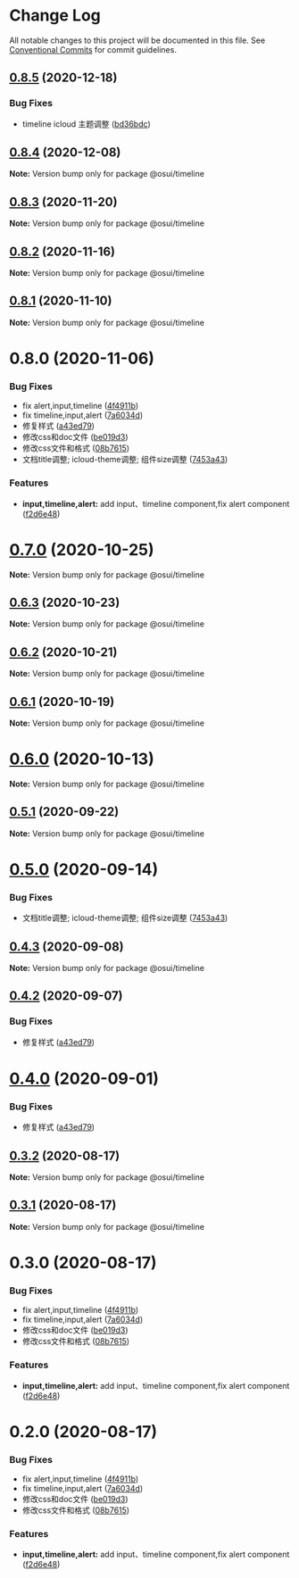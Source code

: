 # Change Log

All notable changes to this project will be documented in this file.
See [Conventional Commits](https://conventionalcommits.org) for commit guidelines.

## [0.8.5](https://gitee.com/gitee-fe/osui/tree/master/compare/@osui/timeline@0.8.4...@osui/timeline@0.8.5) (2020-12-18)


### Bug Fixes

* timeline icloud 主题调整 ([bd36bdc](https://gitee.com/gitee-fe/osui/tree/master/commits/bd36bdce939ca9f1f03e62ebd6b298ffa2b63205))





## [0.8.4](https://gitee.com/gitee-fe/osui/tree/master/compare/@osui/timeline@0.8.3...@osui/timeline@0.8.4) (2020-12-08)

**Note:** Version bump only for package @osui/timeline





## [0.8.3](https://gitee.com/gitee-fe/osui/tree/master/compare/@osui/timeline@0.8.2...@osui/timeline@0.8.3) (2020-11-20)

**Note:** Version bump only for package @osui/timeline





## [0.8.2](https://gitee.com/gitee-fe/osui/tree/master/compare/@osui/timeline@0.8.1...@osui/timeline@0.8.2) (2020-11-16)

**Note:** Version bump only for package @osui/timeline





## [0.8.1](https://gitee.com/gitee-fe/osui/tree/master/compare/@osui/timeline@0.6.3...@osui/timeline@0.8.1) (2020-11-10)

**Note:** Version bump only for package @osui/timeline





# 0.8.0 (2020-11-06)


### Bug Fixes

* fix alert,input,timeline ([4f4911b](https://gitee.com/gitee-fe/osui/tree/master/commits/4f4911b2f580347e9933a10b0fcdeca3dd7c30d8))
* fix timeline,input,alert ([7a6034d](https://gitee.com/gitee-fe/osui/tree/master/commits/7a6034de9d4fd55317e65b1d61dbb12a6bff3a1e))
* 修复样式 ([a43ed79](https://gitee.com/gitee-fe/osui/tree/master/commits/a43ed793f7b01e40526ba3b0917d8ac902ec2eb7))
* 修改css和doc文件 ([be019d3](https://gitee.com/gitee-fe/osui/tree/master/commits/be019d3bf734df67cd3cde9a7cfccabf3aa5fd2a))
* 修改css文件和格式 ([08b7615](https://gitee.com/gitee-fe/osui/tree/master/commits/08b7615a386c6d0c0d62884bd51a94887cf12825))
* 文档title调整; icloud-theme调整; 组件size调整 ([7453a43](https://gitee.com/gitee-fe/osui/tree/master/commits/7453a437fb419db875709b32f934ba9e3454f895))


### Features

* **input,timeline,alert:** add input、timeline component,fix alert component ([f2d6e48](https://gitee.com/gitee-fe/osui/tree/master/commits/f2d6e48ecd05f411e6658ac43fa2df2452b60e1c))





# [0.7.0](https://gitee.com/gitee-fe/osui/tree/master/compare/@osui/timeline@0.6.3...@osui/timeline@0.7.0) (2020-10-25)

**Note:** Version bump only for package @osui/timeline





## [0.6.3](https://gitee.com/gitee-fe/osui/tree/master/compare/@osui/timeline@0.6.2...@osui/timeline@0.6.3) (2020-10-23)

**Note:** Version bump only for package @osui/timeline





## [0.6.2](https://gitee.com/gitee-fe/osui/tree/master/compare/@osui/timeline@0.6.1...@osui/timeline@0.6.2) (2020-10-21)

**Note:** Version bump only for package @osui/timeline





## [0.6.1](https://gitee.com/gitee-fe/osui/tree/master/compare/@osui/timeline@0.5.1...@osui/timeline@0.6.1) (2020-10-19)

**Note:** Version bump only for package @osui/timeline





# [0.6.0](https://gitee.com/gitee-fe/osui/tree/master/compare/@osui/timeline@0.5.1...@osui/timeline@0.6.0) (2020-10-13)

**Note:** Version bump only for package @osui/timeline





## [0.5.1](https://gitee.com/gitee-fe/osui/tree/master/compare/@osui/timeline@0.5.0...@osui/timeline@0.5.1) (2020-09-22)

**Note:** Version bump only for package @osui/timeline





# [0.5.0](https://gitee.com/gitee-fe/osui/tree/master/compare/@osui/timeline@0.4.3...@osui/timeline@0.5.0) (2020-09-14)


### Bug Fixes

* 文档title调整; icloud-theme调整; 组件size调整 ([7453a43](https://gitee.com/gitee-fe/osui/tree/master/commits/7453a437fb419db875709b32f934ba9e3454f895))





## [0.4.3](https://gitee.com/gitee-fe/osui/tree/master/compare/@osui/timeline@0.4.2...@osui/timeline@0.4.3) (2020-09-08)

**Note:** Version bump only for package @osui/timeline





## [0.4.2](https://gitee.com/gitee-fe/osui/tree/master/compare/@osui/timeline@0.3.2...@osui/timeline@0.4.2) (2020-09-07)


### Bug Fixes

* 修复样式 ([a43ed79](https://gitee.com/gitee-fe/osui/tree/master/commits/a43ed793f7b01e40526ba3b0917d8ac902ec2eb7))





# [0.4.0](https://gitee.com/gitee-fe/osui/tree/master/compare/@osui/timeline@0.3.2...@osui/timeline@0.4.0) (2020-09-01)


### Bug Fixes

* 修复样式 ([a43ed79](https://gitee.com/gitee-fe/osui/tree/master/commits/a43ed793f7b01e40526ba3b0917d8ac902ec2eb7))





## [0.3.2](https://gitee.com/gitee-fe/osui/tree/master/compare/@osui/timeline@0.3.1...@osui/timeline@0.3.2) (2020-08-17)

**Note:** Version bump only for package @osui/timeline





## [0.3.1](https://gitee.com/gitee-fe/osui/tree/master/compare/@osui/timeline@0.3.0...@osui/timeline@0.3.1) (2020-08-17)

**Note:** Version bump only for package @osui/timeline





# 0.3.0 (2020-08-17)


### Bug Fixes

* fix alert,input,timeline ([4f4911b](https://gitee.com/gitee-fe/osui/tree/master/commits/4f4911b2f580347e9933a10b0fcdeca3dd7c30d8))
* fix timeline,input,alert ([7a6034d](https://gitee.com/gitee-fe/osui/tree/master/commits/7a6034de9d4fd55317e65b1d61dbb12a6bff3a1e))
* 修改css和doc文件 ([be019d3](https://gitee.com/gitee-fe/osui/tree/master/commits/be019d3bf734df67cd3cde9a7cfccabf3aa5fd2a))
* 修改css文件和格式 ([08b7615](https://gitee.com/gitee-fe/osui/tree/master/commits/08b7615a386c6d0c0d62884bd51a94887cf12825))


### Features

* **input,timeline,alert:** add input、timeline component,fix alert component ([f2d6e48](https://gitee.com/gitee-fe/osui/tree/master/commits/f2d6e48ecd05f411e6658ac43fa2df2452b60e1c))





# 0.2.0 (2020-08-17)


### Bug Fixes

* fix alert,input,timeline ([4f4911b](https://gitee.com/gitee-fe/osui/tree/master/commits/4f4911b2f580347e9933a10b0fcdeca3dd7c30d8))
* fix timeline,input,alert ([7a6034d](https://gitee.com/gitee-fe/osui/tree/master/commits/7a6034de9d4fd55317e65b1d61dbb12a6bff3a1e))
* 修改css和doc文件 ([be019d3](https://gitee.com/gitee-fe/osui/tree/master/commits/be019d3bf734df67cd3cde9a7cfccabf3aa5fd2a))
* 修改css文件和格式 ([08b7615](https://gitee.com/gitee-fe/osui/tree/master/commits/08b7615a386c6d0c0d62884bd51a94887cf12825))


### Features

* **input,timeline,alert:** add input、timeline component,fix alert component ([f2d6e48](https://gitee.com/gitee-fe/osui/tree/master/commits/f2d6e48ecd05f411e6658ac43fa2df2452b60e1c))
